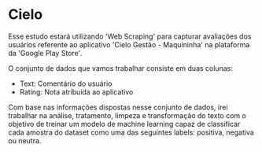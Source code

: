 # Cielo

Esse estudo estará utilizando 'Web Scraping' para capturar avaliações dos usuários referente ao aplicativo 'Cielo Gestão - Maquininha' na plataforma da 'Google Play Store'.

O conjunto de dados que vamos trabalhar consiste em duas colunas:

- Text: Comentário do usuário
- Rating: Nota atribuída ao aplicativo

Com base nas informações dispostas nesse conjunto de dados, irei trabalhar na análise, tratamento, limpeza e transformação do texto com o objetivo de treinar um modelo de machine learning capaz de classificar cada amostra do dataset como uma das seguintes labels: positiva, negativa ou neutra.
